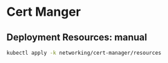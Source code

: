# Cert Manger

## Deployment Resources: manual
```bash
kubectl apply -k networking/cert-manager/resources
```
